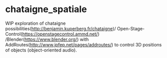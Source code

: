 # chataigne_spatiale
 WIP exploration of chataigne possibilities(http://benjamin.kuperberg.fr/chataigne)/ Open-Stage-Control(https://openstagecontrol.ammd.net/) /Blender(https://www.blender.org/) with AddRoutes(http://www.jpfep.net/pages/addroutes/) to control 3D positions of objects (object-oriented audio).
